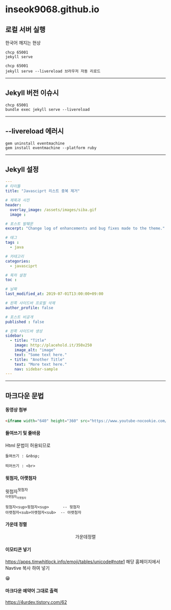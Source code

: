# inseok9068.github.io

## 로컬 서버 실행
한국어 깨지는 현상 

```shell
chcp 65001 
jekyll serve

chcp 65001 
jekyll serve --livereload 브라우저 자동 리로드
```

---

## Jekyll 버전 이슈시 
```shell
chcp 65001 
bundle exec jekyll serve --livereload
```

---

## --livereload 에러시
```
gem uninstall eventmachine
gem install eventmachine --platform ruby
``` 

---

## Jekyll 설정
```yaml
---
# 타이틀
title: "Javasciprt 리스트 중복 제거"

# 제목과 사진
header:
  overlay_image: /assets/images/siba.gif
  image : 

# 포스트 발췌문
excerpt: "Change log of enhancements and bug fixes made to the theme." 

# 태그
tags : 
  - java    

# 카테고리
categories: 
  - javasciprt 

# 목차 설정
toc : 

# 날짜
last_modified_at: 2019-07-01T13:00:00+09:00

# 왼쪽 사이드바 프로필 삭제
author_profile: false

# 포스트 비공개
published : false

# 왼쪽 사이드바 생성
sidebar:
  - title: "Title"
    image: http://placehold.it/350x250
    image_alt: "image"
    text: "Some text here."
  - title: "Another Title"
    text: "More text here."
    nav: sidebar-sample
---
```
---
## 마크다운 문법

#### 동영상 첨부
```html
<iframe width="640" height="360" src="https://www.youtube-nocookie.com/embed/l2Of1-d5E5o?controls=0&amp;showinfo=0" frameborder="0" allowfullscreen></iframe>
```

#### 들여쓰기 및 줄바꿈
Html 문법이 허용되므로
```
들여쓰기 : &nbsp;

띄어쓰기 : <br>
``` 

#### 윗첨자, 아랫첨자

윗첨자<sup>윗첨자<sup>    
아랫첨자<sub>아랫첨자<sub>


```
윗첨자<sup>윗첨자<sup>      -- 윗첨자
아랫첨자<sub>아랫첨자<sub>  -- 아랫첨자
```

#### 가운데 정렬

<center>가운데정렬</center>

#### 이모티콘 넣기

<https://apps.timwhitlock.info/emoji/tables/unicode#note1> 해당 홈페이지에서 Navtive 복사 하여 넣기

😁

#### 마크다운 예약어 그대로 출력
<https://4urdev.tistory.com/62>
